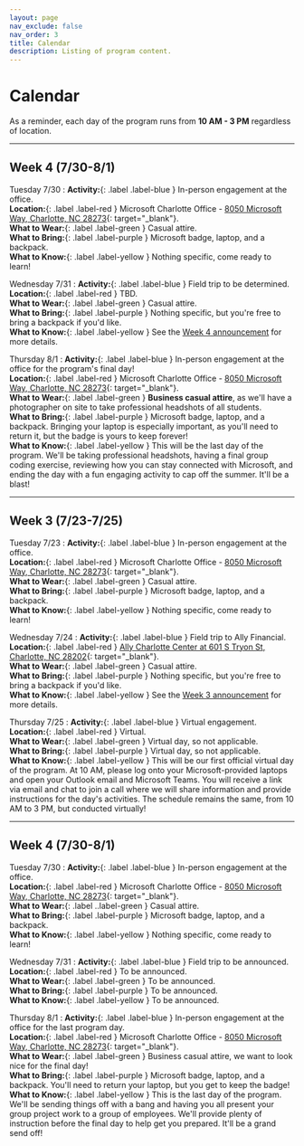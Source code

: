 ```yaml
---
layout: page
nav_exclude: false
nav_order: 3
title: Calendar
description: Listing of program content.
---
```


# Calendar

As a reminder, each day of the program runs from **10 AM - 3 PM** regardless of location.

---

## Week 4 (7/30-8/1)

Tuesday 7/30
: **Activity:**{: .label .label-blue } In-person engagement at the office.  
  **Location:**{: .label .label-red } Microsoft Charlotte Office - [8050 Microsoft Way, Charlotte, NC 28273](https://maps.app.goo.gl/pY9B8E3K2aurFx6L8){: target="_blank"}.  
  **What to Wear:**{: .label .label-green } Casual attire.  
  **What to Bring:**{: .label .label-purple } Microsoft badge, laptop, and a backpack.  
  **What to Know:**{: .label .label-yellow } Nothing specific, come ready to learn!

Wednesday 7/31
: **Activity:**{: .label .label-blue } Field trip to be determined.  
  **Location:**{: .label .label-red } TBD.  
  **What to Wear:**{: .label .label-green } Casual attire.  
  **What to Bring:**{: .label .label-purple } Nothing specific, but you're free to bring a backpack if you'd like.  
  **What to Know:**{: .label .label-yellow } See the [Week 4 announcement](announcements.md) for more details.

Thursday 8/1
: **Activity:**{: .label .label-blue } In-person engagement at the office for the program's final day!  
  **Location:**{: .label .label-red } Microsoft Charlotte Office - [8050 Microsoft Way, Charlotte, NC 28273](https://maps.app.goo.gl/pY9B8E3K2aurFx6L8){: target="_blank"}.  
  **What to Wear:**{: .label .label-green } **Business casual attire**, as we'll have a photographer on site to take professional headshots of all students.  
  **What to Bring:**{: .label .label-purple } Microsoft badge, laptop, and a backpack. Bringing your laptop is especially important, as you'll need to return it, but the badge is yours to keep forever!  
  **What to Know:**{: .label .label-yellow } This will be the last day of the program. We'll be taking professional headshots, having a final group coding exercise, reviewing how you can stay connected with Microsoft, and ending the day with a fun engaging activity to cap off the summer. It'll be a blast!

---

## Week 3 (7/23-7/25)

Tuesday 7/23
: **Activity:**{: .label .label-blue } In-person engagement at the office.  
  **Location:**{: .label .label-red } Microsoft Charlotte Office - [8050 Microsoft Way, Charlotte, NC 28273](https://maps.app.goo.gl/pY9B8E3K2aurFx6L8){: target="_blank"}.  
  **What to Wear:**{: .label .label-green } Casual attire.  
  **What to Bring:**{: .label .label-purple } Microsoft badge, laptop, and a backpack.  
  **What to Know:**{: .label .label-yellow } Nothing specific, come ready to learn!

Wednesday 7/24
: **Activity:**{: .label .label-blue } Field trip to Ally Financial.  
  **Location:**{: .label .label-red } [Ally Charlotte Center at 601 S Tryon St, Charlotte, NC 28202](https://maps.app.goo.gl/JgKY6qapTkMgfhqN6){: target="_blank"}.  
  **What to Wear:**{: .label .label-green } Casual attire.  
  **What to Bring:**{: .label .label-purple } Nothing specific, but you're free to bring a backpack if you'd like.  
  **What to Know:**{: .label .label-yellow } See the [Week 3 announcement](announcements.md) for more details.

Thursday 7/25
: **Activity:**{: .label .label-blue } Virtual engagement.  
  **Location:**{: .label .label-red } Virtual.  
  **What to Wear:**{: .label .label-green } Virtual day, so not applicable.  
  **What to Bring:**{: .label .label-purple } Virtual day, so not applicable.  
  **What to Know:**{: .label .label-yellow } This will be our first official virtual day of the program. At 10 AM, please log onto your Microsoft-provided laptops and open your Outlook email and Microsoft Teams. You will receive a link via email and chat to join a call where we will share information and provide instructions for the day's activities. The schedule remains the same, from 10 AM to 3 PM, but conducted virtually!

---

## Week 4 (7/30-8/1)

Tuesday 7/30
: **Activity:**{: .label .label-blue } In-person engagement at the office.  
  **Location:**{: .label .label-red } Microsoft Charlotte Office - [8050 Microsoft Way, Charlotte, NC 28273](https://maps.app.goo.gl/pY9B8E3K2aurFx6L8){: target="_blank"}.  
  **What to Wear:**{: .label ..label-green } Casual attire.  
  **What to Bring:**{: .label .label-purple } Microsoft badge, laptop, and a backpack.  
  **What to Know:**{: .label .label-yellow } Nothing specific, come ready to learn!

Wednesday 7/31
: **Activity:**{: .label .label-blue } Field trip to be announced.  
  **Location:**{: .label .label-red } To be announced.  
  **What to Wear:**{: .label .label-green } To be announced.  
  **What to Bring:**{: .label .label-purple } To be announced.  
  **What to Know:**{: .label .label-yellow } To be announced.

Thursday 8/1
: **Activity:**{: .label .label-blue } In-person engagement at the office for the last program day.  
  **Location:**{: .label .label-red } Microsoft Charlotte Office - [8050 Microsoft Way, Charlotte, NC 28273](https://maps.app.goo.gl/pY9B8E3K2aurFx6L8){: target="_blank"}.  
  **What to Wear:**{: .label .label-green } Business casual attire, we want to look nice for the final day!  
  **What to Bring:**{: .label .label-purple } Microsoft badge, laptop, and a backpack. You'll need to return your laptop, but you get to keep the badge!  
  **What to Know:**{: .label .label-yellow } This is the last day of the program. We'll be sending things off with a bang and having you all present your group project work to a group of employees. We'll provide plenty of instruction before the final day to help get you prepared. It'll be a grand send off!
